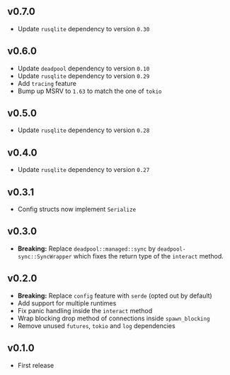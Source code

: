 ## v0.7.0

* Update `rusqlite` dependency to version `0.30`

## v0.6.0

* Update `deadpool` dependency to version `0.10`
* Update `rusqlite` dependency to version `0.29`
* Add `tracing` feature
* Bump up MSRV to `1.63` to match the one of `tokio`

## v0.5.0

- Update `rusqlite` dependency to version `0.28`

## v0.4.0

- Update `rusqlite` dependency to version `0.27`

## v0.3.1

* Config structs now implement `Serialize`

## v0.3.0

* __Breaking:__ Replace `deadpool::managed::sync` by
  `deadpool-sync::SyncWrapper` which fixes the return type
  of the `interact` method.

## v0.2.0

* __Breaking:__ Replace `config` feature with `serde` (opted out by default)
* Add support for multiple runtimes
* Fix panic handling inside the `interact` method
* Wrap blocking drop method of connections inside `spawn_blocking`
* Remove unused `futures`, `tokio` and `log` dependencies

## v0.1.0

* First release
